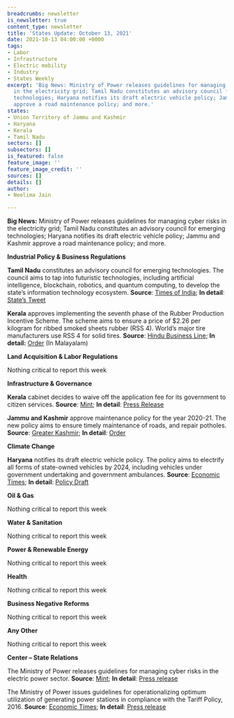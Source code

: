 ```yaml
---
breadcrumbs: newsletter
is_newsletter: true
content_type: newsletter
title: 'States Update: October 13, 2021'
date: 2021-10-13 04:00:00 +0000
tags:
- Labor
- Infrastructure
- Electric mobility
- Industry
- States Weekly
excerpt: 'Big News: Ministry of Power releases guidelines for managing cyber risks
  in the electricity grid; Tamil Nadu constitutes an advisory council for emerging
  technologies; Haryana notifies its draft electric vehicle policy; Jammu and Kashmir
  approve a road maintenance policy; and more.'
states:
- Union Territory of Jammu and Kashmir
- Haryana
- Kerala
- Tamil Nadu
sectors: []
subsectors: []
is_featured: false
feature_image: ''
feature_image_credit: ''
sources: []
details: []
author:
- Neelima Jain

---
```

**Big News:** Ministry of Power releases guidelines for managing cyber risks in the electricity grid; Tamil Nadu constitutes an advisory council for emerging technologies; Haryana notifies its draft electric vehicle policy; Jammu and Kashmir approve a road maintenance policy; and more.

**Industrial Policy & Business Regulations**

**Tamil Nadu** constitutes an advisory council for emerging technologies. The council aims to tap into futuristic technologies, including artificial intelligence, blockchain, robotics, and quantum computing, to develop the state’s information technology ecosystem. **Source**: [Times of India](https://timesofindia.indiatimes.com/city/chennai/tamil-nadu-forms-advisory-council-to-tap-emerging-tech-for-development/articleshow/86905669.cms); **In detail**: [State’s Tweet](https://twitter.com/ELCOT_TN/status/1446896138880094212?s=20)

**Kerala** approves implementing the seventh phase of the Rubber Production Incentive Scheme. The scheme aims to ensure a price of $2.26 per kilogram for ribbed smoked sheets rubber (RSS 4). World’s major tire manufacturers use RSS 4 for solid tires. **Source**: [Hindu Business Line](https://www.thehindubusinessline.com/markets/commodities/approval-for-the-seventh-phase-of-rubber-production-incentive-scheme/article36848537.ece); **In detail:** [Order](http://ebt.kerala.gov.in/SoftDownloads/GO(P)No%20130-2021-Fin%20Dated%2028-09-2021.pdf) (In Malayalam)

**Land Acquisition & Labor Regulations**

Nothing critical to report this week

**Infrastructure & Governance**

**Kerala** cabinet decides to waive off the application fee for its government to citizen services. **Source**: [Mint](https://www.livemint.com/news/india/kerala-waives-off-application-fee-for-government-services-check-details-11633661295120.html); **In detail**: [Press Release](https://prdlive.kerala.gov.in/news/201801)

**Jammu and Kashmir** approve maintenance policy for the year 2020-21. The new policy aims to ensure timely maintenance of roads, and repair potholes. **Source**: [Greater Kashmir](https://www.greaterkashmir.com/todays-paper/front-page/jk-road-maintenance-policy-2020-21-approved); **In detail**: [Order](https://jkpwdrb.nic.in/pdfs/302_2021.pdf)

**Climate Change**

**Haryana** notifies its draft electric vehicle policy. The policy aims to electrify all forms of state-owned vehicles by 2024, including vehicles under government undertaking and government ambulances. **Source**: [Economic Times](https://auto.economictimes.indiatimes.com/news/industry/haryana-notifies-draft-ev-policy-preference-for-stu-fleet-conversion/86865080); **In detail**: [Policy Draft](https://haryanatransport.gov.in/sites/default/files/Electric%20Vehicle%20Policy_2.pdf)

**Oil & Gas**

Nothing critical to report this week

**Water & Sanitation**

Nothing critical to report this week

**Power & Renewable Energy**

Nothing critical to report this week

**Health**

Nothing critical to report this week

**Business Negative Reforms**

Nothing critical to report this week

**Any Other**

Nothing critical to report this week

**Center – State Relations**

The Ministry of Power releases guidelines for managing cyber risks in the electric power sector. **Source**: [Mint](https://www.livemint.com/news/india/centre-releases-guidelines-for-cybersecurity-in-power-sector-for-first-time-11633620389248.html); **In detail**: [Press release](https://www.pib.gov.in/PressReleasePage.aspx?PRID=1761862)

The Ministry of Power issues guidelines for operationalizing optimum utilization of generating power stations in compliance with the Tariff Policy, 2016. **Source**: [Economic Times](https://energy.economictimes.indiatimes.com/news/power/govt-issues-guidelines-for-optimum-utilisation-of-power-generation-capacity/86883599); **In detail**: [Press release](https://pib.gov.in/PressReleaseIframePage.aspx?PRID=1762217)
